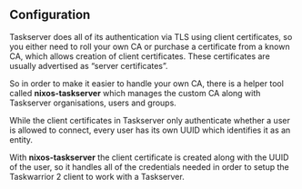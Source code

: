 ## Configuration

Taskserver does all of its authentication via TLS using client certificates, so you either need to roll your own CA or purchase a certificate from a known CA, which allows creation of client certificates. These certificates are usually advertised as “server certificates”.

So in order to make it easier to handle your own CA, there is a helper tool called **nixos-taskserver** which manages the custom CA along with Taskserver organisations, users and groups.

While the client certificates in Taskserver only authenticate whether a user is allowed to connect, every user has its own UUID which identifies it as an entity.

With **nixos-taskserver** the client certificate is created along with the UUID of the user, so it handles all of the credentials needed in order to setup the Taskwarrior 2 client to work with a Taskserver.
